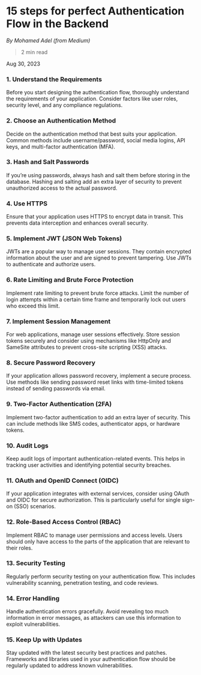 # 15 steps for perfect Authentication Flow in the Backend
_By Mohamed Adel (from Medium)_

>2 min read

Aug 30, 2023

### 1. Understand the Requirements
Before you start designing the authentication flow, thoroughly understand the
requirements of your application. Consider factors like user roles, security
level, and any compliance regulations.

### 2. Choose an Authentication Method
Decide on the authentication method that best suits your application. Common
methods include username/password, social media logins, API keys, and
multi-factor authentication (MFA).

### 3. Hash and Salt Passwords
If you’re using passwords, always hash and salt them before storing in the
database. Hashing and salting add an extra layer of security to prevent
unauthorized access to the actual password.

### 4. Use HTTPS
Ensure that your application uses HTTPS to encrypt data in transit. This
prevents data interception and enhances overall security.

### 5. Implement JWT (JSON Web Tokens)
JWTs are a popular way to manage user sessions. They contain encrypted
information about the user and are signed to prevent tampering. Use JWTs to
authenticate and authorize users.

### 6. Rate Limiting and Brute Force Protection
Implement rate limiting to prevent brute force attacks. Limit the number of
login attempts within a certain time frame and temporarily lock out users who
exceed this limit.

### 7. Implement Session Management
For web applications, manage user sessions effectively. Store session tokens
securely and consider using mechanisms like HttpOnly and SameSite attributes to
prevent cross-site scripting (XSS) attacks.

### 8. Secure Password Recovery
If your application allows password recovery, implement a secure process. Use
methods like sending password reset links with time-limited tokens instead of
sending passwords via email.

### 9. Two-Factor Authentication (2FA)
Implement two-factor authentication to add an extra layer of security. This can
include methods like SMS codes, authenticator apps, or hardware tokens.

### 10. Audit Logs
Keep audit logs of important authentication-related events. This helps in
tracking user activities and identifying potential security breaches.

### 11. OAuth and OpenID Connect (OIDC)
If your application integrates with external services, consider using OAuth and
OIDC for secure authorization. This is particularly useful for single sign-on
(SSO) scenarios.

### 12. Role-Based Access Control (RBAC)
Implement RBAC to manage user permissions and access levels. Users should only
have access to the parts of the application that are relevant to their roles.

### 13. Security Testing
Regularly perform security testing on your authentication flow. This includes
vulnerability scanning, penetration testing, and code reviews.

### 14. Error Handling
Handle authentication errors gracefully. Avoid revealing too much information
in error messages, as attackers can use this information to exploit
vulnerabilities.

### 15. Keep Up with Updates
Stay updated with the latest security best practices and patches. Frameworks
and libraries used in your authentication flow should be regularly updated to
address known vulnerabilities.
